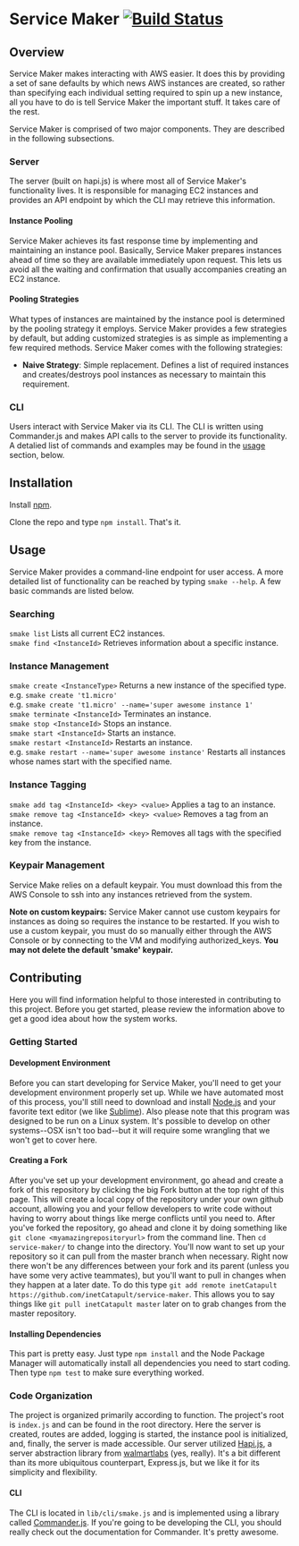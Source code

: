 # Service Maker   [![Build Status](https://travis-ci.org/inetCatapult/service-maker.svg?branch=master)](https://travis-ci.org/inetCatapult/service-maker)

## Overview 
Service Maker makes interacting with AWS easier. It does this by providing a set of sane defaults by which news AWS instances are created, so rather than specifying each individual setting required to spin up a new instance, all you have to do is tell Service Maker the important stuff. It takes care of the rest.

Service Maker is comprised of two major components. They are described in the following subsections.

### Server
The server (built on hapi.js) is where most all of Service Maker's functionality lives. It is responsible for managing EC2 instances and provides an API endpoint by which the CLI may retrieve this information. 

#### Instance Pooling
Service Maker achieves its fast response time by implementing and maintaining an instance pool. Basically, Service Maker prepares instances ahead of time so they are available immediately upon request. This lets us avoid all the waiting and confirmation that usually accompanies creating an EC2 instance. 

#### Pooling Strategies
What types of instances are maintained by the instance pool is determined by the pooling strategy it employs. Service Maker provides a few strategies by default, but adding customized strategies is as simple as implementing a few required methods. Service Maker comes with the following strategies:

 * **Naive Strategy**: Simple replacement. Defines a list of required instances and creates/destroys pool instances as necessary to maintain this requirement.

### CLI
Users interact with Service Maker via its CLI. The CLI is written using Commander.js and makes API calls to the server to provide its functionality. A detalied list of commands and examples may be found in the [usage](#usage) section, below. 

## Installation
Install [npm](https://www.npmjs.com/).

Clone the repo and type `npm install`. That's it. 

## <a name='usage'></a>Usage
Service Maker provides a command-line endpoint for user access. A more detailed list of functionality can be reached by typing `smake --help`. A few basic commands are listed below.

### Searching
`smake list` Lists all current EC2 instances.   
`smake find <InstanceId>` Retrieves information about a specific instance.  

### Instance Management
`smake create <InstanceType>` Returns a new instance of the specified type.  
e.g. `smake create 't1.micro'`  
e.g. `smake create 't1.micro' --name='super awesome instance 1'`  
`smake terminate <InstanceId>` Terminates an instance.  
`smake stop <InstanceId>` Stops an instance.  
`smake start <InstanceId>` Starts an instance.  
`smake restart <InstanceId>` Restarts an instance.  
e.g. `smake restart --name='super awesome instance'` Restarts all instances whose names start with the specified name.

### Instance Tagging
`smake add tag <InstanceId> <key> <value>` Applies a tag to an instance.  
`smake remove tag <InstanceId> <key> <value>` Removes a tag from an instance.  
`smake remove tag <InstanceId> <key>` Removes all tags with the specified key from the instance.

### Keypair Management
Service Make relies on a default keypair. You must download this from the AWS Console to ssh into any instances retrieved from the system. 

**Note on custom keypairs:** Service Maker cannot use custom keypairs for instances as doing so requires the instance to be restarted. If you wish to use a custom keypair, you must do so manually either through the AWS Console or by connecting to the VM and modifying authorized_keys. **You may not delete the default 'smake' keypair.**

## Contributing
Here you will find information helpful to those interested in contributing to this project. Before you get started, please review the information above to get a good idea about how the system works. 

### Getting Started
#### Development Environment
Before you can start developing for Service Maker, you'll need to get your development environment properly set up. While we have automated most of this process, you'll still need to download and install [Node.js](https://nodejs.org/) and your favorite text editor (we like [Sublime](http://www.sublimetext.com/)).  Also please note that this program was designed to be run on a Linux system. It's possible to develop on other systems--OSX isn't too bad--but it will require some wrangling that we won't get to cover here. 

#### Creating a Fork
After you've set up your development environment, go ahead and create a fork of this repository by clicking the big Fork button at the top right of this page. This will create a local copy of the repository under your own github account, allowing you and your fellow developers to write code without having to worry about things like merge conflicts until you need to. After you've forked the repository, go ahead and clone it by doing something like `git clone <myamazingrepositoryurl>` from the command line. Then `cd service-maker/` to change into the directory. You'll now want to set up your repository so it can pull from the master branch when necessary. Right now there won't be any differences between your fork and its parent (unless you have some very active teammates), but you'll want to pull in changes when they happen at a later date. To do this type `git add remote inetCatapult https://github.com/inetCatapult/service-maker`. This allows you to say things like `git pull inetCatapult master` later on to grab changes from the master repository.

#### Installing Dependencies
This part is pretty easy. Just type `npm install` and the Node Package Manager will automatically install all dependencies you need to start coding. Then type `npm test` to make sure everything worked. 

### Code Organization
The project is organized primarily according to function. The project's root is `index.js` and can be found in the root directory.  Here the server is created, routes are added, logging is started, the instance pool is initialized, and, finally, the server is made accessible. Our server utilized [Hapi.js](http://hapijs.com/), a server abstraction library from [walmartlabs](https://github.com/walmartlabs) (yes, really). It's a bit different than its more ubiquitous counterpart, Express.js, but we like it for its simplicity and flexibility. 

#### CLI
The CLI is located in `lib/cli/smake.js` and is implemented using a library called [Commander.js](https://github.com/tj/commander.js?utm_source=jobboleblog). If you're going to be developing the CLI, you should really check out the documentation for Commander. It's pretty awesome. 




